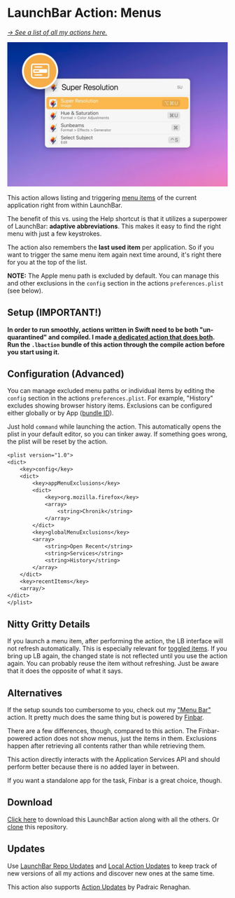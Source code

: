 # LaunchBar Action: Menus

*[→ See a list of all my actions here.](https://ptujec.github.io/launchbar)* 

<img src="01.jpg" width="722"/> 

This action allows listing and triggering [menu items](https://developer.apple.com/design/human-interface-guidelines/components/system-experiences/the-menu-bar) of the current application right from within LaunchBar. 

The benefit of this vs. using the Help shortcut is that it utilizes a superpower of LaunchBar: **adaptive abbreviations**. This makes it easy to find the right menu with just a few keystrokes. 

The action also remembers the **last used item** per application. So if you want to trigger the same menu item again next time around, it's right there for you at the top of the list. 

**NOTE:** The Apple menu path is excluded by default. You can manage this and other exclusions in the `config` section in the actions `preferences.plist` (see below).

## Setup (IMPORTANT!)

**In order to run smoothly, actions written in Swift need to be both "un-quarantined" and compiled. I made [a dedicated action that does both](https://github.com/Ptujec/LaunchBar/tree/master/Compile-Swift-Action#readme). Run the `.lbaction` bundle of this action through the compile action before you start using it.**

## Configuration (Advanced)

You can manage excluded menu paths or individual items by editing the `config` section in the actions `preferences.plist`. For example, "History" excludes showing browser history items. Exclusions can be configured either globally or by App ([bundle ID](https://github.com/Ptujec/LaunchBar/tree/master/Get-App-ID#launchbar-action-get-app-id)).  

Just hold `command` while launching the action. This automatically opens the plist in your default editor, so you can tinker away. If something goes wrong, the plist will be reset by the action.

```
<plist version="1.0">
<dict>
	<key>config</key>
	<dict>
		<key>appMenuExclusions</key>
		<dict>
			<key>org.mozilla.firefox</key>
			<array>
				<string>Chronik</string>
			</array>
		</dict>
		<key>globalMenuExclusions</key>
		<array>
			<string>Open Recent</string>
			<string>Services</string>
			<string>History</string>
		</array>
	</dict>
	<key>recentItems</key>
	<array/>
</dict>
</plist>
```

## Nitty Gritty Details

If you launch a menu item, after performing the action, the LB interface will not refresh automatically. This is especially relevant for [toggled items](https://developer.apple.com/design/human-interface-guidelines/menus#Toggled-items). If you bring up LB again, the changed state is not reflected until you use the action again. You can probably reuse the item without refreshing. Just be aware that it does the opposite of what it says.  

## Alternatives 

If the setup sounds too cumbersome to you, check out my ["Menu Bar"](https://github.com/Ptujec/LaunchBar/tree/master/Menu-Bar#launchbar-action-menu-bar-powered-by-finbar) action. It pretty much does the same thing but is powered by [Finbar](https://www.roeybiran.com/apps/finbar). 

There are a few differences, though, compared to this action. The Finbar-powered action does not show menus, just the items in them. Exclusions happen after retrieving all contents rather than while retrieving them. 

This action directly interacts with the Application Services API and should perform better because there is no added layer in between.

If you want a standalone app for the task, Finbar is a great choice, though.

## Download

[Click here](https://github.com/Ptujec/LaunchBar/archive/refs/heads/master.zip) to download this LaunchBar action along with all the others. Or [clone](https://docs.github.com/en/repositories/creating-and-managing-repositories/cloning-a-repository) this repository.

## Updates

Use [LaunchBar Repo Updates](https://github.com/Ptujec/LaunchBar/tree/master/LB-Repo-Updates) and [Local Action Updates](https://github.com/Ptujec/LaunchBar/tree/master/Local-Action-Updates#launchbar-action-local-action-updates) to keep track of new versions of all my actions and discover new ones at the same time. 

This action also supports [Action Updates](https://renaghan.com/launchbar/action-updates/) by Padraic Renaghan.